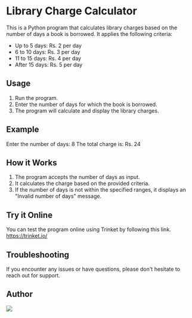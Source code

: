 # Library Charge Calculator

This is a Python program that calculates library charges based on the number of days a book is borrowed. It applies the following criteria:

- Up to 5 days: Rs. 2 per day
- 6 to 10 days: Rs. 3 per day
- 11 to 15 days: Rs. 4 per day
- After 15 days: Rs. 5 per day

## Usage

1. Run the program.
2. Enter the number of days for which the book is borrowed.
3. The program will calculate and display the library charges.

## Example

Enter the number of days: 8
The total charge is: Rs. 24


## How it Works

1. The program accepts the number of days as input.
2. It calculates the charge based on the provided criteria.
3. If the number of days is not within the specified ranges, it displays an "Invalid number of days" message.

## Try it Online
You can test the program online using Trinket by following this link.
https://trinket.io/

## Troubleshooting
If you encounter any issues or have questions, please don't hesitate to reach out for support.

## Author
<a href = "https://github.com/Sudhanshu-Ambastha/library_charge_calculator/contributors">
  <img src = "https://contrib.rocks/image?repo=Sudhanshu-Ambastha/library_charge_calculator"/>
</a>
